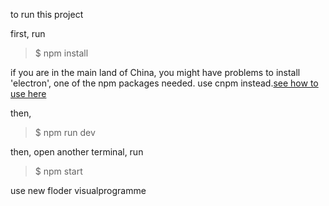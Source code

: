 
to run this project

first, run
> $ npm install

if you are in the main land of China, you might have problems to install 'electron', one of the npm packages needed.
use cnpm instead.[see how to use here](https://npm.taobao.org/)

then, 
> $ npm run dev

then, open another terminal, run 
> $ npm start


use new floder visualprogramme
